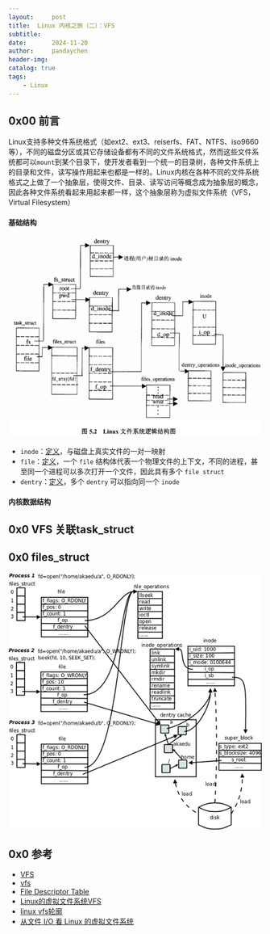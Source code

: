 ```yaml
---
layout:     post
title:  Linux 内核之旅（二）：VFS
subtitle:
date:       2024-11-20
author:     pandaychen
header-img:
catalog: true
tags:
    - Linux
---
```


##  0x00    前言
Linux支持多种文件系统格式（如ext2、ext3、reiserfs、FAT、NTFS、iso9660等），不同的磁盘分区或其它存储设备都有不同的文件系统格式，然而这些文件系统都可以`mount`到某个目录下，使开发者看到一个统一的目录树，各种文件系统上的目录和文件，读写操作用起来也都是一样的。Linux内核在各种不同的文件系统格式之上做了一个抽象层，使得文件、目录、读写访问等概念成为抽象层的概念，因此各种文件系统看起来用起来都一样，这个抽象层称为虚拟文件系统（VFS，Virtual Filesystem）

####	基础结构
![vfs-1](https://raw.githubusercontent.com/pandaychen/pandaychen.github.io/refs/heads/master/blog_img/kernel/file-system/task_struct_fs.png)

-	`inode`：[定义](https://elixir.bootlin.com/linux/v3.4/source/include/linux/fs.h#L761)，与磁盘上真实文件的一对一映射
-	`file`：[定义](https://elixir.bootlin.com/linux/v3.4/source/include/linux/fs.h#L976)，一个 `file` 结构体代表一个物理文件的上下文，不同的进程，甚至同一个进程可以多次打开一个文件，因此具有多个 `file struct`
-	`dentry`：[定义](https://elixir.bootlin.com/linux/v3.4/source/include/linux/dcache.h#L88)，多个 `dentry` 可以指向同一个 `inode`

#### 内核数据结构


##  0x0	 VFS 关联task_struct

##	0x0	files_struct
![files_struct](https://raw.githubusercontent.com/pandaychen/pandaychen.github.io/refs/heads/master/blog_img/kernel/vfs/fs.vfs.png)


##  0x0  参考
-   [VFS](https://akaedu.github.io/book/ch29s03.html)
-   [vfs](https://hushi55.github.io/2015/10/19/linux-kernel-vfs)
-	[File Descriptor Table](https://chenshuo.com/notes/kernel/data-structures/)
-	[Linux的虚拟文件系统VFS](https://sq.sf.163.com/blog/article/218133060619399168)
-   [linux vfs轮廓](https://qiankunli.github.io/2018/05/19/linux_file_system.html)
-   [从文件 I/O 看 Linux 的虚拟文件系统](https://jarsonfang.github.io/Kernel/%E5%86%85%E6%A0%B8%E6%96%87%E4%BB%B6%E7%B3%BB%E7%BB%9F/linux-vfs/)